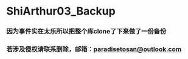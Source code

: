 # ShiArthur03_Backup

### 因为事件实在太乐所以把整个库clone了下来做了一份备份

### 若涉及侵权请联系删除，邮箱：paradisetosan@outlook.com

